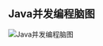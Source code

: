 ## Java并发编程脑图

![Java并发编程脑图](https://github.com/dongjiaqiang/SkillMindMap/blob/master/pictures/Java%E5%B9%B6%E5%8F%91%E7%BC%96%E7%A8%8B.png)
